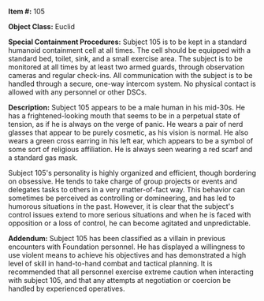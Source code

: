 **Item #:** 105

**Object Class:** Euclid

**Special Containment Procedures:** Subject 105 is to be kept in a standard humanoid containment cell at all times. The cell should be equipped with a standard bed, toilet, sink, and a small exercise area. The subject is to be monitored at all times by at least two armed guards, through observation cameras and regular check-ins. All communication with the subject is to be handled through a secure, one-way intercom system. No physical contact is allowed with any personnel or other DSCs.

**Description:** Subject 105 appears to be a male human in his mid-30s. He has a frightened-looking mouth that seems to be in a perpetual state of tension, as if he is always on the verge of panic. He wears a pair of nerd glasses that appear to be purely cosmetic, as his vision is normal. He also wears a green cross earring in his left ear, which appears to be a symbol of some sort of religious affiliation. He is always seen wearing a red scarf and a standard gas mask.

Subject 105's personality is highly organized and efficient, though bordering on obsessive. He tends to take charge of group projects or events and delegates tasks to others in a very matter-of-fact way. This behavior can sometimes be perceived as controlling or domineering, and has led to humorous situations in the past. However, it is clear that the subject's control issues extend to more serious situations and when he is faced with opposition or a loss of control, he can become agitated and unpredictable.

**Addendum:** Subject 105 has been classified as a villain in previous encounters with Foundation personnel. He has displayed a willingness to use violent means to achieve his objectives and has demonstrated a high level of skill in hand-to-hand combat and tactical planning. It is recommended that all personnel exercise extreme caution when interacting with subject 105, and that any attempts at negotiation or coercion be handled by experienced operatives.